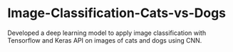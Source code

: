 # Image-Classification-Cats-vs-Dogs
Developed a deep learning model to apply image classification with Tensorflow and Keras API on images of cats and dogs using CNN.
